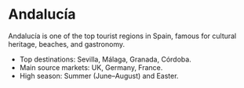 # Andalucía

Andalucía is one of the top tourist regions in Spain, famous for cultural heritage, beaches, and gastronomy.

- Top destinations: Sevilla, Málaga, Granada, Córdoba.
- Main source markets: UK, Germany, France.
- High season: Summer (June–August) and Easter.

